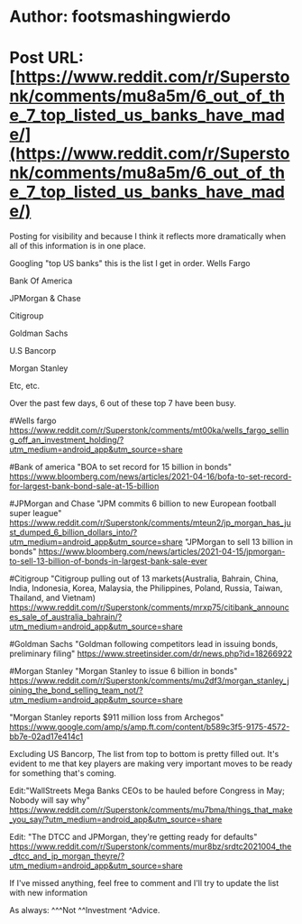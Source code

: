 # Author: footsmashingwierdo
# Post URL: [https://www.reddit.com/r/Superstonk/comments/mu8a5m/6_out_of_the_7_top_listed_us_banks_have_made/](https://www.reddit.com/r/Superstonk/comments/mu8a5m/6_out_of_the_7_top_listed_us_banks_have_made/)


Posting for visibility and because I think it reflects more dramatically when all of this information is in one place.

Googling "top US banks" this is the list I get in order.
Wells Fargo

Bank Of America

JPMorgan & Chase

Citigroup

Goldman Sachs

U.S Bancorp

Morgan Stanley

Etc, etc.

Over the past few days, 6 out of these top 7 have been busy.



#Wells fargo
https://www.reddit.com/r/Superstonk/comments/mt00ka/wells_fargo_selling_off_an_investment_holding/?utm_medium=android_app&utm_source=share 



#Bank of america
"BOA to set record for 15 billion in bonds"
https://www.bloomberg.com/news/articles/2021-04-16/bofa-to-set-record-for-largest-bank-bond-sale-at-15-billion



#JPMorgan and Chase
"JPM commits 6 billion to new European football super league"
https://www.reddit.com/r/Superstonk/comments/mteun2/jp_morgan_has_just_dumped_6_billion_dollars_into/?utm_medium=android_app&utm_source=share
"JPMorgan to sell 13 billion in bonds"
https://www.bloomberg.com/news/articles/2021-04-15/jpmorgan-to-sell-13-billion-of-bonds-in-largest-bank-sale-ever



#Citigroup
"Citigroup pulling out of 13 markets(Australia, Bahrain, China, India, Indonesia, Korea, Malaysia, the Philippines, Poland, Russia, Taiwan, Thailand, and Vietnam)
https://www.reddit.com/r/Superstonk/comments/mrxp75/citibank_announces_sale_of_australia_bahrain/?utm_medium=android_app&utm_source=share



#Goldman Sachs
"Goldman following competitors lead in issuing bonds, preliminary filing"
https://www.streetinsider.com/dr/news.php?id=18266922



#Morgan Stanley
"Morgan Stanley to issue 6 billion in bonds"
https://www.reddit.com/r/Superstonk/comments/mu2df3/morgan_stanley_joining_the_bond_selling_team_not/?utm_medium=android_app&utm_source=share 

"Morgan Stanley reports $911 million loss from Archegos"
https://www.google.com/amp/s/amp.ft.com/content/b589c3f5-9175-4572-bb7e-02ad17e414c1 




Excluding US Bancorp, The list from top to bottom is pretty filled out. It's evident to me that key players are making very important moves to be ready for something that's coming.

Edit:"WallStreets Mega Banks CEOs to be hauled before Congress in May; Nobody will say why"
https://www.reddit.com/r/Superstonk/comments/mu7bma/things_that_make_you_say/?utm_medium=android_app&utm_source=share


Edit: "The DTCC and JPMorgan, they're getting ready for defaults"
https://www.reddit.com/r/Superstonk/comments/mur8bz/srdtc2021004_the_dtcc_and_jp_morgan_theyre/?utm_medium=android_app&utm_source=share


If I've missed anything, feel free to comment and I'll try to update the list with new information

As always: ^^^Not ^^Investment ^Advice.